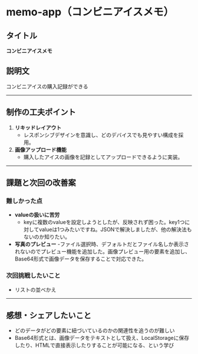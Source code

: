 # memo-app（コンビニアイスメモ）

## タイトル
**コンビニアイスメモ**

## 説明文
コンビニアイスの購入記録ができる

---

## 制作の工夫ポイント
1. **リキッドレイアウト**  
   - レスポンシブデザインを意識し、どのデバイスでも見やすい構成を採用。  
2. **画像アップロード機能**  
   - 購入したアイスの画像を記録としてアップロードできるように実装。

---

## 課題と次回の改善案

### 難しかった点
- **valueの扱いに苦労**  
  - keyに複数のvalueを設定しようとしたが、反映されず困った。key1つに対してvalueは1つみたいですね。JSONで解決しましたが、他の解決法もないのか知りたい。
- **写真のプレビュー** 
  -ファイル選択時、デフォルトだとファイル名しか表示されないのでプレビュー機能を追加した。画像プレビュー用の要素を追加し、Base64形式で画像データを保存することで対応できた。

### 次回挑戦したいこと
- リストの並べかえ

---

## 感想・シェアしたいこと
- どのデータがどの要素に紐づいているのかの関連性を追うのが難しい
- Base64形式とは、画像データをテキストとして扱え、LocalStorageに保存したり、HTMLで直接表示したりすることが可能になる、という学び

